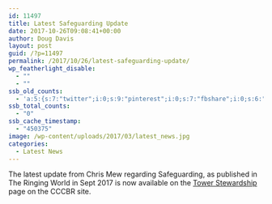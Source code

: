 ```yaml
---
id: 11497
title: Latest Safeguarding Update
date: 2017-10-26T09:08:41+00:00
author: Doug Davis
layout: post
guid: /?p=11497
permalink: /2017/10/26/latest-safeguarding-update/
wp_featherlight_disable:
  - ""
  - ""
ssb_old_counts:
  - 'a:5:{s:7:"twitter";i:0;s:9:"pinterest";i:0;s:7:"fbshare";i:0;s:6:"reddit";i:0;s:6:"tumblr";N;}'
ssb_total_counts:
  - "0"
ssb_cache_timestamp:
  - "450375"
image: /wp-content/uploads/2017/03/latest_news.jpg
categories:
  - Latest News
---
```

The latest update from Chris Mew regarding Safeguarding, as published in The Ringing World in Sept 2017 is now available on the [Tower Stewardship](/services/tower-stewardship/) page on the CCCBR site.
